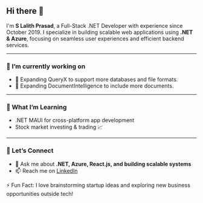 ## Hi there 👋

I'm **S Lalith Prasad**, a Full-Stack .NET Developer with experience since October 2019. I specialize in building scalable web applications using **.NET & Azure**, focusing on seamless user experiences and efficient backend services.

---

### 🔭 I’m currently working on 

- 🔹 Expanding QueryX to support more databases and file formats.
- 🔹 Expanding DocumentIntelligence to include more documents.

---

### 🌱 What I’m Learning
- .NET MAUI for cross-platform app development  
- Stock market investing & trading 📈

---

### 🤝 Let’s Connect
- 💬 Ask me about **.NET, Azure, React.js, and building scalable systems**  
- 📫 Reach me on [LinkedIn](https://www.linkedin.com/in/s-lalith-prasad-4ab13b248/)  

⚡ Fun Fact: I love brainstorming startup ideas and exploring new business opportunities outside tech!
